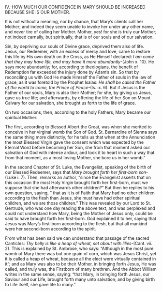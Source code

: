 
IV.-HOW MUCH OUR CONFIDENCE IN MARY SHOULD BE INCREASED BECAUSE SHE IS OUR MOTHER.

It is not without a meaning, nor by chance, that Mary’s clients call her Mother; and indeed they seem unable to invoke her under any other name, and never tire of calling her Mother. Mother, yes! for she is truly our Mother; not indeed carnally, but spiritually, that is of our souls and of our salvation.

Sin, by depriving our souls of Divine grace, deprived them also of life. Jesus, our Redeemer, with an excess of mercy and love, came to restore this life by His own death on the Cross, as He Himself declared: _I am come that they may have life, and may have it more abundantly_-(John x. 10}. He says more abundantly; for, according to theologians, the benefit of Redemption far exceeded the injury done by Adam’s sin. So that by reconciling us with God He made Himself the Father of souls in the law of grace, as it was foretold by the Prophet Isaias: _He shall be called the Father of the world to come, the Prince of Peace_-(Is. ix. 6). But if Jesus is the Father of our souls, Mary is also their Mother; for she, by giving us Jesus, gave us true life; and afterwards, by offering the life of her Son on Mount Calvary for our salvation, she brought us forth to the life of grace.

On two occasions, then, according to the holy Fathers, Mary became our spiritual Mother.

The first, according to Blessed Albert the Great, was when she merited to conceive in her virginal womb the Son of God. St. Bernardine of Sienna says the same thing more distinctly, for he tells us that when at the Annunciation the most Blessed Virgin gave the consent which was expected by the Eternal Word before becoming her Son, she from that moment asked our salvation of God with intense ardour, and took it to heart in such a way that from that moment, as a most loving Mother, she bore us in her womb.”

In the second Chapter of St. Luke, the Evangelist, speaking of the birth of our Blessed Redeemer, says that _Mary brought forth her first-born son_-(Luke i. 7). Then, remarks an author, “since the Evangelist asserts that on this occasion the most Holy Virgin brought forth her first-born, must we suppose that she had afterwards other children?” But then he replies to his own question, saying, ” that as it is of Faith that Mary had no other children according to the flesh than Jesus, she must have had other spiritual children, and we are those children.” This was revealed by our Lord to St. Gertrude, who was one day reading the above text, and was perplexed and could not understand how Mary, being the Mother of Jesus only, could be said to have brought forth her first-born. God explained it to her, saying that Jesus was Mary’s first-born according to the flesh, but that all mankind were her second-born according to the spirit.

From what has been said we can understand that passage of the sacred Canticles: _Thy belly is like a heap of wheat, set about with lilies_-(Cant. vii. 2). This is explained by St. Ambrose, who says: “Although in the most pure womb of Mary there was but one grain of corn, which was Jesus Christ, yet it is called a heap of wheat, because all the elect were virtually contained in it”; and as Mary was also to be their Mother, in bringing forth Jesus, He was called, and truly was, the Firstborn of many brethren. And the Abbot William writes in the same sense, saying: “that Mary, in bringing forth Jesus, our Saviour and our Life, brought forth many unto salvation; and by giving birth to Life itself, she gave life to many.”

